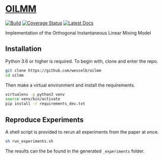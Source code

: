 # [OILMM](http://github.com/wesselb/oilmm)

[![Build](https://travis-ci.org/wesselb/oilmm.svg?branch=master)](https://travis-ci.org/wesselb/oilmm)
[![Coverage Status](https://coveralls.io/repos/github/wesselb/oilmm/badge.svg?branch=master&service=github)](https://coveralls.io/github/wesselb/oilmm?branch=master)
[![Latest Docs](https://img.shields.io/badge/docs-latest-blue.svg)](https://wesselb.github.io/oilmm)

Implementation of the Orthogonal Instantaneous Linear Mixing Model

## Installation

Python 3.6 or higher is required.
To begin with, clone and enter the repo.

```bash
git clone https://github.com/wesselb/oilmm
cd oilmm
```

Then make a virtual environment and install the requirements.

```bash
virtualenv -p python3 venv
source venv/bin/activate
pip install -r requirements_dev.txt
```


## Reproduce Experiments

A shell script is provided to rerun all experiments from the paper at once.

```bash
sh run_experiments.sh
```

The results can the be found in the generated `_experiments` folder.

